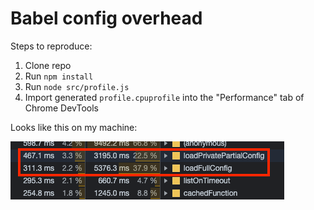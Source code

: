 # Babel config overhead

Steps to reproduce:

1. Clone repo
2. Run `npm install`
3. Run `node src/profile.js`
4. Import generated `profile.cpuprofile` into the "Performance" tab of Chrome DevTools

Looks like this on my machine:

![Screenshot of Chrome's Profiler](./screenshot.png)
